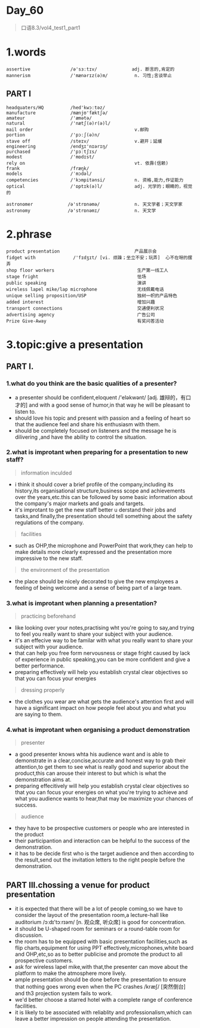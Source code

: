 # Day_60
> 口语8.3/vol4_test1_part1
# 1.words
    assertive               /ə'sɜːtɪv/             adj. 断言的,肯定的
    mannerism               /'mænərɪz(ə)m/          n. 习性;言谈举止
    

## PART I
    headquaters/HQ          /hed'kwɔːtəz/
    manufacture             /mænjʊ'fæktʃə/
    amateur                 /'æmətə/
    natural                 /'nætʃ(ə)r(ə)l/
    mail order                                      v.邮购
    portion                 /'pɔːʃ(ə)n/
    stave off               /steɪv/                 v.避开；延缓
    engineering             /endʒɪ'nɪərɪŋ/
    purchased               /'pɜːtʃɪs/
    modest                  /'mɒdɪst/
    rely on                                         vt. 依靠(信赖)
    frank                   /fræŋk/
    models                  /ˈmɔdəl/
    competencies            /'kɔmpitənsi/           n. 资格,能力,作证能力
    optical                 /'ɒptɪk(ə)l/            adj. 光学的；眼睛的，视觉的

    astronomer             /ə'strɒnəmə/             n. 天文学者；天文学家
    astronomy              /ə'strɒnəmɪ/             n. 天文学

# 2.phrase
    product presentation                            产品展示会
    fidget with              /'fɪdʒɪt/ [vi. 烦躁；坐立不安；玩弄]  心不在呀的摆弄
    shop floor workers                               生产第一线工人
    stage fright                                     怯场
    public speaking                                  演讲
    wireless lapel mike/lap microphone               无线佩戴电话
    unique selling proposition/USP                   独树一帜的产品特色
    added interest                                   增加兴趣
    transport connections                            交通便利状况
    advertising agency                               广告公司
    Prize Give-Away                                  有奖问答活动

# 3.topic:give a presentation
## PART I.
### 1.what do you think are the basic qualities of a presenter?
- a presenter should be confident,eloquent /'eləkwənt/ [adj. 雄辩的，有口才的] and with a good sense of humor,in that way he will be pleasant to listen to.
- should love his topic and present with passion and a feeling of heart so that the audience feel and share his enthusiasm with them.
- should be completely focused on listeners and the message he is dilivering ,and have the ability to control the situation.

### 2.what is improtant when preparing for a presentation to new staff?
> information inculded
- i think it should cover a brief profile of the company,including its history,its organisational structure,business scope and achievements over the years,etc.this can be followed by some basic information about the company's major markets and goals and targets.
- it's improtant to get the new staff better u derstand their jobs and tasks,and finally,the presentation should tell something about the safety regulations of the company.

> facilities 
- such as OHP,the microphone and PowerPoint that work,they can help to make details more clearly expressed and the presentation more impressive to the new staff.

> the environment of the presentation
- the place should be nicely decorated to give the new employees a feeling of being welcome and a sense of being part of a large team.

### 3.what is improtant when planning a presentation?
> practicing beforehand
- like looking over your notes,practising wht you're going to say,and trying to feel you really want to share your subject with your audience.
- it's an effecive way to be familar with what you really want to share your subject with your audience.
- that can help you free form nervousness or stage fright caused by lack of experience in public speaking,you can be more confident and give a better performance.
- preparing effectively will help you establish crystal clear objectives so that you can focus your energies  

> dressing properly
- the clothes you wear are what gets the audience's attention first and will have a significant impact on how people feel about you and what you are saying to them.

### 4.what is improtant when organising a product demonstration
> presenter
- a good presenter knows whta his audience want and is able to demonstrate in a clear,concise,accurate and honest way to grab their attention,to get them to see what is really good and superior about the product,this can arouse their interest to but which is what the demonstration aims at.
- preparing effecitively will help you establish crystal clear objectives so that you can focus your energies on what you're trying to achieve and what you audience wants to hear,that may be maximize your chances of success.

> audience
- they have to be prospective customers or people who are interested in the product
- their participantion and interaction can be helpful to the success of the demonstration.
- it has to be decide first who is the target audience and then according to the result,send out the invitation letters to the right people before the demonstration.

## PART III.chossing a venue for product presentation
- it is expected that there will be a lot of people coming,so we have to consider the layout of the presentation room,a lecture-hall like auditorium /ɔːdɪ'tɔːrɪəm/ [n. 观众席, 听众席] is good for concentration.
- it should be U-shaped room for seminars or a round-table room for discussion.
- the room has to be equipped with basic presentation facilities,such as flip charts,equipment for using PPT effectively,microphones,white board and OHP,etc,so as to better publicise and promote the product to all prospective customers.
- ask for wireless lapel mike,with that,the presenter can move about the platform to make the atmosphere more lively.
- ample presentation should be done before the presentation to ensure that nothing goes wrong even when the PC crashes /kræʃ/ [突然倒台] and th3 projection system fails to work.
- we'd better choose a starred hotel with a complete range of conference facilities.
- it is likely to be associated with reliablity and professionalism,which can leave a better impression on people attending the presentation.



















